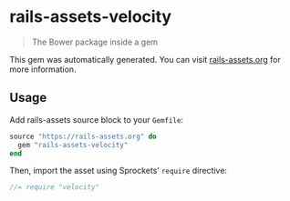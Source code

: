 # rails-assets-velocity

> The Bower package inside a gem

This gem was automatically generated. You can visit [rails-assets.org](https://rails-assets.org) for more information.

## Usage

Add rails-assets source block to your `Gemfile`:

```ruby
source "https://rails-assets.org" do
  gem "rails-assets-velocity"
end

```

Then, import the asset using Sprockets’ `require` directive:

```js
//= require "velocity"
```
